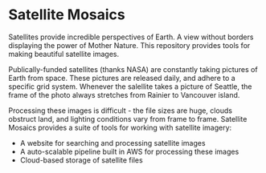 # Satellite Mosaics
Satellites provide incredible perspectives of Earth. A view without borders displaying the power of Mother Nature. This repository provides tools for making beautiful satellite images.

Publically-funded satellites (thanks NASA) are constantly taking pictures of Earth from space. These pictures are released daily, and adhere to a specific grid system. Whenever the salellite takes a picture of Seattle, the frame of the photo always stretches from Rainier to Vancouver island.

Processing these images is difficult - the file sizes are huge, clouds obstruct land, and lighting conditions vary from frame to frame. Satellite Mosaics provides a suite of tools for working with satellite imagery:
- A website for searching and processing satellite images
- A auto-scalable pipeline built in AWS for processing these images
- Cloud-based storage of satellite files 
